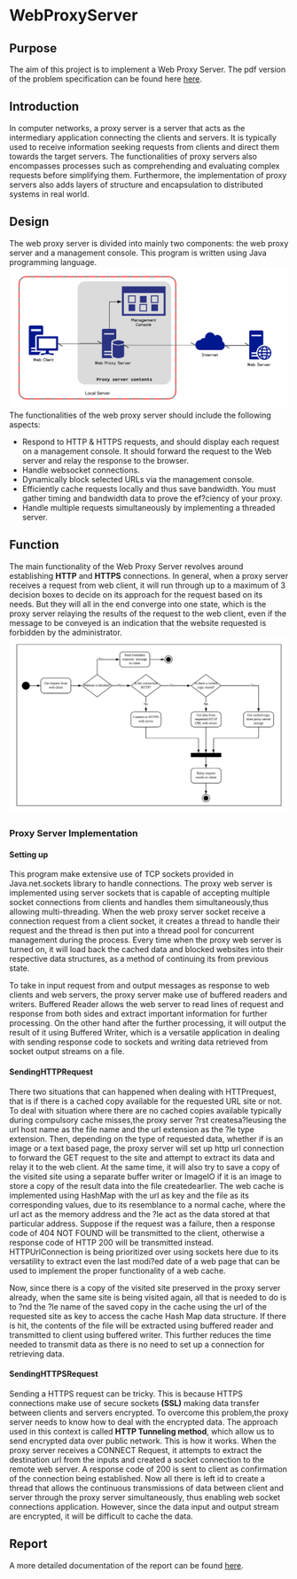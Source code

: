 # WebProxyServer #

## Purpose ##
The aim of this project is to implement a Web Proxy Server. The pdf version of the problem specification can be found here <a href="https://github.com/adamlkl/WebProxyServer/blob/master/documentation/CS3031_Proj1.pdf">here</a>.

## Introduction ##
In computer networks, a proxy server is a server that acts as the intermediary application connecting the clients and servers. It is typically used to receive information seeking requests from clients and direct them towards the target servers. The functionalities of proxy servers also encompasses processes such as comprehending and evaluating complex requests before simplifying them. Furthermore, the implementation of proxy servers also adds layers of structure and encapsulation to distributed systems in real world.
<br />
## Design ##
The web proxy server is divided into mainly two components: the web proxy server and a management console. This program is written using Java programming language.
<img src="https://github.com/adamlkl/WebProxyServer/blob/master/documentation/image/design2.png" />
The functionalities of the web proxy server should include the following aspects: 
* Respond to HTTP & HTTPS requests, and should display each request on a management console. It should forward the request to the Web server and relay the response to the browser. 
* Handle websocket connections. 
* Dynamically block selected URLs via the management console. 
* Efficiently cache requests locally and thus save bandwidth. You must gather timing and bandwidth data to prove the ef?ciency of your proxy. 
* Handle multiple requests simultaneously by implementing a threaded server.
## Function ##
The main functionality of the Web Proxy Server revolves around establishing **HTTP** and **HTTPS** connections. In general, when a proxy server receives a request from web client, it will run through up to a maximum of 3 decision boxes to decide on its approach for the request based on its needs. But they will all in the end converge into one state, which is the proxy server relaying the results of the request to the web client, even if the message to be conveyed is an indication that the website requested is forbidden by the administrator.
<img src="https://github.com/adamlkl/WebProxyServer/blob/master/documentation/image/flowchart.png" />

### Proxy Server Implementation ###
#### Setting up ####
This program make extensive use of TCP sockets provided in Java.net.sockets library to handle connections. The proxy web server is implemented using server sockets that is capable of accepting multiple socket connections from clients and handles them simultaneously,thus allowing multi-threading. When the web proxy server socket receive a connection request from a client socket, it creates a thread to handle their request and the thread is then put into a thread pool for concurrent management during the process. Every time when the proxy web server is turned on, it will load back the cached data and blocked websites into their respective data structures, as a method of continuing its from previous state.

To take in input request from and output messages as response to web clients and web servers, the proxy server make use of buffered readers and writers. Buffered Reader allows the web server to read lines of request and response from both sides and extract important information for further processing. On the other hand after the further processing, it will output the result of it using Buffered Writer, which is a versatile application in dealing with sending response code to sockets and writing data retrieved from socket output streams on a file.

#### SendingHTTPRequest ####
There two situations that can happened when dealing with HTTPrequest, that is if there is a cached copy available for the requested URL site or not. To deal with situation where there are no cached copies available typically during compulsory cache misses,the proxy server ?rst createsa?leusing the url host name as the file name and the url extension as the ?le type extension. Then, depending on the type of requested data, whether if is an image or a text based page, the proxy server will set up http url connection to forward the GET request to the site and attempt to extract its data and relay it to the web client. At the same time, it will also try to save a copy of the visited site using a separate buffer writer or ImageIO if it is an image to store a copy of the result data into the file createdearlier. The web cache is implemented using HashMap with the url as key and the file as its corresponding values, due to its resemblance to a normal cache, where the url act as the memory address and the ?le act as the data stored at that particular address. Suppose if the request was a failure, then a response code of 404 NOT FOUND will be transmitted to the client, otherwise a response code of HTTP 200 will be transmitted instead. HTTPUrlConnection is being prioritized over using sockets here due to its versatility to extract even the last modi?ed date of a web page that can be used to implement the proper functionality of a web cache.

Now, since there is a copy of the visited site preserved in the proxy server already, when the same site is being visited again, all that is needed to do is to ?nd the ?le name of the saved copy in the cache using the url of the requested site as key to access the cache Hash Map data structure. If there is hit, the contents of the file will be extracted using buffered reader and transmitted to client using buffered writer. This further reduces the time needed to transmit data as there is no need to set up a connection for retrieving data.

#### SendingHTTPSRequest ####
Sending a HTTPS request can be tricky. This is because HTTPS connections make use of secure sockets **(SSL)** making data transfer between clients and servers encrypted. To overcome this problem,the proxy server needs to know how to deal with the encrypted data. The approach used in this context is called **HTTP Tunneling method**, which allow us to send encrypted data over public network. This is how it works. When the proxy server receives a CONNECT Request, it attempts to extract the destination url from the inputs and created a socket connection to the remote web server. A response code of 200 is sent to client as confirmation of the connection being established. Now all there is left id to create a thread that allows the continuous transmissions of data between client and server through the proxy server simultaneously, thus enabling web socket connections application. However, since the data input and output stream are encrypted, it will be difficult to cache the data.

## Report ##
A more detailed documentation of the report can be found <a href="https://github.com/adamlkl/WebProxyServer/blob/master/documentation/report/WebProxyServerDocumentation.pdf">here<a />.
